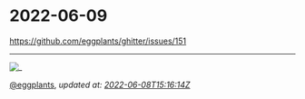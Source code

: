 # 2022-06-09

<https://github.com/eggplants/ghitter/issues/151>

---

![_](https://github.githubassets.com/images/mona-loading-default.gif)

[@eggplants](https://github.com/eggplants), *updated at: [2022-06-08T15:16:14Z](https://github.com/eggplants/ghitter/issues/151#issue-1264916431)*
